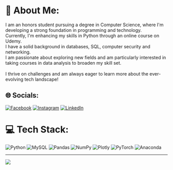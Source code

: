 # 💫 About Me:
I am an honors student pursuing a degree in Computer Science, where I'm developing a strong foundation in programming and technology. <br>Currently, I'm enhancing my skills in Python through an online course on Udemy.<br>I have a solid background in databases, SQL,  computer security and networking.<br> I am passionate about exploring new fields and am particularly interested in taking courses in data analysis to broaden my skill set.<br><br>I thrive on challenges and am always eager to learn more about the ever-evolving tech landscape!


## 🌐 Socials:
[![Facebook](https://img.shields.io/badge/Facebook-%231877F2.svg?logo=Facebook&logoColor=white)](https://facebook.com/MorobangTshigidimisa) [![Instagram](https://img.shields.io/badge/Instagram-%23E4405F.svg?logo=Instagram&logoColor=white)](https://instagram.com/morobang_tshigidimisa) [![LinkedIn](https://img.shields.io/badge/LinkedIn-%230077B5.svg?logo=linkedin&logoColor=white)](https://linkedin.com/in/MorobangTshigidimisa) 

# 💻 Tech Stack:
![Python](https://img.shields.io/badge/python-3670A0?style=for-the-badge&logo=python&logoColor=ffdd54) ![MySQL](https://img.shields.io/badge/mysql-4479A1.svg?style=for-the-badge&logo=mysql&logoColor=white) ![Pandas](https://img.shields.io/badge/pandas-%23150458.svg?style=for-the-badge&logo=pandas&logoColor=white) ![NumPy](https://img.shields.io/badge/numpy-%23013243.svg?style=for-the-badge&logo=numpy&logoColor=white) ![Plotly](https://img.shields.io/badge/Plotly-%233F4F75.svg?style=for-the-badge&logo=plotly&logoColor=white) ![PyTorch](https://img.shields.io/badge/PyTorch-%23EE4C2C.svg?style=for-the-badge&logo=PyTorch&logoColor=white) ![Anaconda](https://img.shields.io/badge/Anaconda-%2344A833.svg?style=for-the-badge&logo=anaconda&logoColor=white)


---
[![](https://visitcount.itsvg.in/api?id=morobangtshigidimisa@gmail.com&icon=0&color=0)](https://visitcount.itsvg.in)

<!-- Proudly created with GPRM ( https://gprm.itsvg.in ) -->
